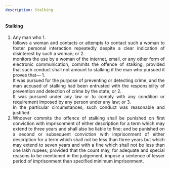 ```yaml
---
description: Stalking
---
```


#### Stalking

1. <div style="text-align: justify"> Any man who
    1. <div style="text-align: justify"> follows a woman and contacts or attempts to contact such a woman to foster personal interaction
    repeatedly despite a clear indication of disinterest by such a woman; or
    2. <div style="text-align: justify"> monitors the use by a woman of the internet, email, or any other form of electronic communication,
    commits the offence of stalking, provided that such conduct shall not amount to stalking if the man who pursued it proves that—
        1. <div style="text-align: justify"> It was pursued for the purpose of preventing or detecting crime, and the man accused of stalking had been entrusted with the responsibility of prevention and detection of crime by the state; or
        2. <div style="text-align: justify"> It was pursued under any law or to comply with any condition or requirement imposed by any person under any law; or
        3. <div style="text-align: justify"> In the particular circumstances, such conduct was reasonable and justified.
2. <div style="text-align: justify"> Whoever commits the offence of stalking shall be punished on first conviction with imprisonment of either description for a term which may extend to three years and shall also be liable to fine; and be punished on a second or subsequent conviction with imprisonment of either description for a term which shall not be less than three years but which may extend to seven years and with a fine which shall not be less than one lakh rupees; provided that the count may, for adequate and special reasons to be mentioned in the judgement, impose a sentence of lesser period of imprisonment than specified minimum imprisonment.
